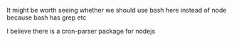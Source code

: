 It might be worth seeing whether we should use bash here instead of node because bash has grep etc


I believe there is a cron-parser package for nodejs
